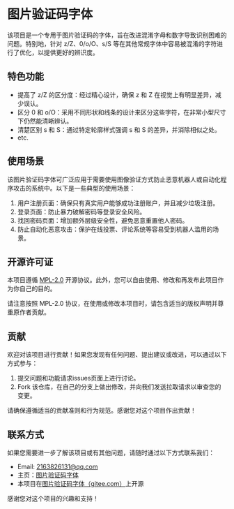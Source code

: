 
# 图片验证码字体

该项目是一个专用于图片验证码的字体，旨在改进混淆字母和数字导致识别困难的问题。特别地，针对 z/Z、0/o/O、s/S 等在其他常规字体中容易被混淆的字符进行了优化，以提供更好的辨识度。

## 特色功能

- 提高了 z/Z 的区分度：经过精心设计，确保 z 和 Z 在视觉上有明显差异，减少误认。
- 区分 0 和 o/O：采用不同形状和线条的设计来区分这些字符，在非常小型尺寸下仍然能清晰辨认。
- 清楚区别 s 和 S：通过特定轮廓样式强调 s 和 S 的差异，并消除相似之处。
- etc.

## 使用场景

该图片验证码字体可广泛应用于需要使用图像验证方式防止恶意机器人或自动化程序攻击的系统中。以下是一些典型的使用场景：

1. 用户注册页面：确保只有真实用户能够成功注册账户，并且减少垃圾注册。
2. 登录页面：防止暴力破解密码等登录安全风险。
3. 找回密码页面：增加额外层级安全性，避免恶意重置他人密码。
4. 防止自动化恶意攻击：保护在线投票、评论系统等容易受到机器人滥用的场景。

## 开源许可证

本项目遵循 [MPL-2.0](https://opensource.org/licenses/MPL-2.0) 开源协议。此外，您可以自由使用、修改和再发布此项目作为你自己的目的。

请注意按照 MPL-2.0 协议，在使用或修改本项目时，请包含适当的版权声明并尊重原作者贡献。

## 贡献

欢迎对该项目进行贡献！如果您发现有任何问题、提出建议或改进，可以通过以下方式参与：

1. 提交问题和功能请求issues页面上进行讨论。
2. Fork 该仓库，在自己的分支上做出修改，并向我们发送拉取请求以审查您的变更。

请确保遵循适当的贡献准则和行为规范。感谢您对这个项目作出贡献！

## 联系方式

如果您需要进一步了解该项目或有其他问题，请随时通过以下方式联系我们：

- Email: 2163826131@qq.com
- 主页：[图片验证码字体](https://kuankuan2007.gitee.io/docs/docsPage/?name=image-captcha-font)
- 本项目在[图片验证码字体（gitee.com）](https://gitee.com/kuankuan2007/image-captcha-font)上开源

感谢您对这个项目的兴趣和支持！
